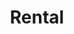 ---
title: Rental
menu: main
menu:
  main:
    weight: 4

description: We rent jet skis and apartments in the center of Balestrand. Perfect for short day trips in the local area.

intro: Here you will find an overview of our rental offers. We are also helpful with rental cars or suggestions for nice day trips in the area. Send an inquiry by e-mail or when booking one of our apartments.

items:
- title: Apartments
  text: We rent out apartments in the center of Balestrand. Perfect for short stays in Balestrand.
  image: 
    src: /images/holmen.jpg
  
  link: 
    href: /en/leiligheter
    text: See our apartments

- title: Jet skis
  text: 2 Sea-Doo SPARK (TRIXX 2) and 2 Sea-Doo SPARK (TRIXX 3) personal jet skis for rent in the center of Balestrand. Contact us for a reservation.
  image:
    src: /images/jetski/IMG_0834.jpg

  price: "2 hours: NOK 1400 - 4 hours: NOK 1900 - Price can be negotiated if shorter / longer times are desired."

---